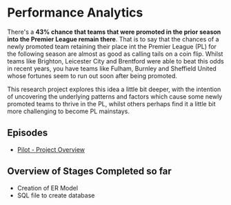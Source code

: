 # Performance Analytics

There's a **43% chance that teams that were promoted in the prior season into the Premier League remain there**. That is to say that the chances of a newly promoted team retaining their place int the Premier League (PL) for the following season are almost as good as calling tails on a coin flip. Whilst teams like Brighton, Leicester City and Brentford were able to beat this odds in recent years, you have teams like Fulham, Burnley and Sheffield United whose fortunes seem to run out soon after being promoted. 

This research project explores this idea a little bit deeper, with the intention of uncovering the underlying patterns and factors which cause some newly promoted teams to thrive in the PL, whilst others perhaps find it a little bit more challenging to become PL mainstays.

## Episodes
- [Pilot - Project Overview](https://medium.com/@richardogujawa/football-analysis-2df5676f6936)

## Overview of Stages Completed so far
- Creation of ER Model
- SQL file to create database
<!-- - Web scraping (next) -->

<!-- ## What you will find in this report
- Entity Relationship (ER) model
- SQL file to create database objects
- Python script to run to perform all of the data transformations and loading,  as well as data visualizations.
- SQL file for data analysis 
- Tableau for data visualizations.
- Written Report -->